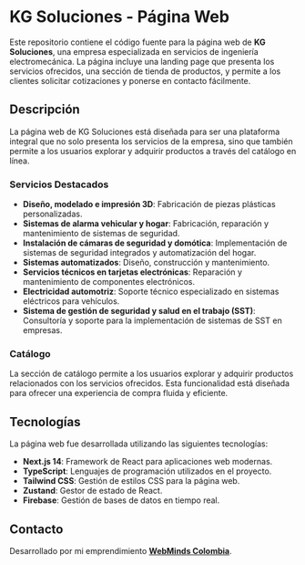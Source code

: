 # KG Soluciones - Página Web

Este repositorio contiene el código fuente para la página web de **KG Soluciones**, una empresa especializada en servicios de ingeniería electromecánica. La página incluye una landing page que presenta los servicios ofrecidos, una sección de tienda de productos, y permite a los clientes solicitar cotizaciones y ponerse en contacto fácilmente.

## Descripción

La página web de KG Soluciones está diseñada para ser una plataforma integral que no solo presenta los servicios de la empresa, sino que también permite a los usuarios explorar y adquirir productos a través del catálogo en línea.

### Servicios Destacados

- **Diseño, modelado e impresión 3D**: Fabricación de piezas plásticas personalizadas.
- **Sistemas de alarma vehicular y hogar**: Fabricación, reparación y mantenimiento de sistemas de seguridad.
- **Instalación de cámaras de seguridad y domótica**: Implementación de sistemas de seguridad integrados y automatización del hogar.
- **Sistemas automatizados**: Diseño, construcción y mantenimiento.
- **Servicios técnicos en tarjetas electrónicas**: Reparación y mantenimiento de componentes electrónicos.
- **Electricidad automotriz**: Soporte técnico especializado en sistemas eléctricos para vehículos.
- **Sistema de gestión de seguridad y salud en el trabajo (SST)**: Consultoría y soporte para la implementación de sistemas de SST en empresas.

### Catálogo

La sección de catálogo permite a los usuarios explorar y adquirir productos relacionados con los servicios ofrecidos. Esta funcionalidad está diseñada para ofrecer una experiencia de compra fluida y eficiente.

## Tecnologías

La página web fue desarrollada utilizando las siguientes tecnologías:

- **Next.js 14**: Framework de React para aplicaciones web modernas.
- **TypeScript**: Lenguajes de programación utilizados en el proyecto.
- **Tailwind CSS**: Gestión de estilos CSS para la página web.
- **Zustand**: Gestor de estado de React.
- **Firebase**: Gestión de bases de datos en tiempo real.

## Contacto

Desarrollado por mi emprendimiento [**WebMinds Colombia**](https://www.web-minds-col.com).